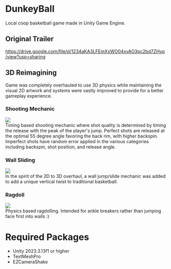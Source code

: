 # DunkeyBall
Local coop basketball game made in Unity Game Engine.

## Original Trailer
https://drive.google.com/file/d/1234aKA3LFEmXxWO04xvAO3pc2bd7ZHvq/view?usp=sharing

## 3D Reimagining
Game was completely overhauled to use 3D physics while maintaining the visual 2D artwork and systems were vastly improved to provide for a better gameplay experience.

### Shooting Mechanic
![](https://github.com/Zacoulou/DunkeyBall/blob/main/Assets/GIFs/Shooting.gif)  
Timing based shooting mechanic where shot quality is determined by timing the release with the peak of the player's jump. Perfect shots are released at the optimal 55 degree angle favoring the back rim, with higher backspin. Imperfect shots have random error applied in the various categories including backspin, shot position, and release angle. 

### Wall Sliding
![](https://github.com/Zacoulou/DunkeyBall/blob/main/Assets/GIFs/Wallslide.gif)  
In the spirit of the 2D to 3D overhaul, a wall jump/slide mechanic was added to add a unique vertical twist to traditional basketball.

### Ragdoll
![](https://github.com/Zacoulou/DunkeyBall/blob/main/Assets/GIFs/Ragdoll.gif)  
Physics based ragdolling. Intended for ankle breakers rather than jumping face first into walls :)

# Required Packages
- Unity 2023.3.13f1 or higher
- TextMeshPro
- EZCameraShake
